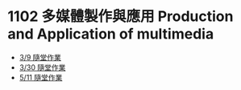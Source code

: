 # 1102 多媒體製作與應用 Production and Application of multimedia

- [3/9 隨堂作業](0309)
- [3/30 隨堂作業](0330)
- [5/11 隨堂作業](0511)
